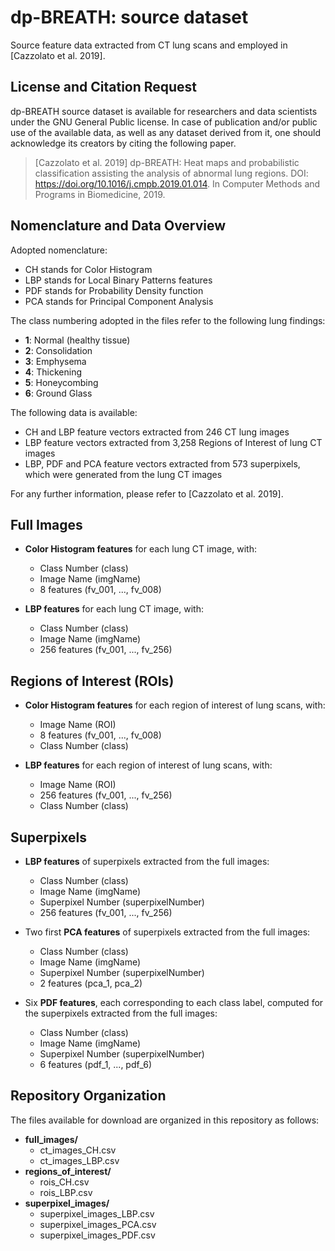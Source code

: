 # dp-BREATH: source dataset

Source feature data extracted from CT lung scans and employed in [Cazzolato et al. 2019].

## License and Citation Request

dp-BREATH source dataset is available for researchers and data scientists under the GNU General Public license.
In case of publication and/or public use of the available data, as well as any dataset derived from it, one should acknowledge its creators by citing the following paper.

> [Cazzolato et al. 2019] dp-BREATH: Heat maps and probabilistic classification assisting the analysis of abnormal lung regions. DOI: https://doi.org/10.1016/j.cmpb.2019.01.014. In Computer Methods and Programs in Biomedicine, 2019.

## Nomenclature and Data Overview

Adopted nomenclature:
 - CH stands for Color Histogram 
 - LBP stands for Local Binary Patterns features
 - PDF stands for Probability Density function
 - PCA stands for Principal Component Analysis

The class numbering adopted in the files refer to the following lung findings:
 - **1**: Normal (healthy tissue)
 - **2**: Consolidation
 - **3**: Emphysema
 - **4**: Thickening
 - **5**: Honeycombing
 - **6**: Ground Glass

The following data is available:
 - CH and LBP feature vectors extracted from 246 CT lung images
 - LBP feature vectors extracted from 3,258 Regions of Interest of lung CT images
 - LBP, PDF and PCA feature vectors extracted from 573 superpixels, which were generated from the lung CT images

For any further information, please refer to [Cazzolato et al. 2019].

## Full Images

 - **Color Histogram features** for each lung CT image, with:
	 - Class Number (class)
	 - Image Name (imgName)
	 - 8 features (fv_001, ..., fv_008)

 - **LBP features** for each lung CT image, with:
	 - Class Number (class)
	 - Image Name (imgName)
	 - 256 features (fv_001, ..., fv_256)

## Regions of Interest (ROIs)

- **Color Histogram features** for each region of interest of lung scans, with:
	- Image Name (ROI)
	- 8 features (fv_001, ..., fv_008)
	- Class Number (class)

- **LBP features** for each region of interest of lung scans, with:
	- Image Name (ROI)
	- 256 features (fv_001, ..., fv_256)
	- Class Number (class)

## Superpixels

 - **LBP features** of superpixels extracted from the full images:
	 - Class Number (class)
	 - Image Name (imgName)
	 - Superpixel Number (superpixelNumber)
	 - 256 features (fv_001, ..., fv_256)

 - Two first **PCA features** of superpixels extracted from the full images:
	 - Class Number (class)
	 - Image Name (imgName)
	 - Superpixel Number (superpixelNumber)
	 - 2 features (pca_1, pca_2)

 - Six **PDF features**, each corresponding to each class label, computed for the superpixels extracted from the full images:
	 - Class Number (class)
	 - Image Name (imgName)
	 - Superpixel Number (superpixelNumber)
	 - 6 features (pdf_1, ..., pdf_6)

## Repository Organization

The files available for download are organized in this repository as follows:
 - **full_images/**
	 - ct_images_CH.csv
	 - ct_images_LBP.csv
 - **regions_of_interest/**
	 - rois_CH.csv
	 - rois_LBP.csv
 - **superpixel_images/**
	 - superpixel_images_LBP.csv
	 - superpixel_images_PCA.csv
	 - superpixel_images_PDF.csv
